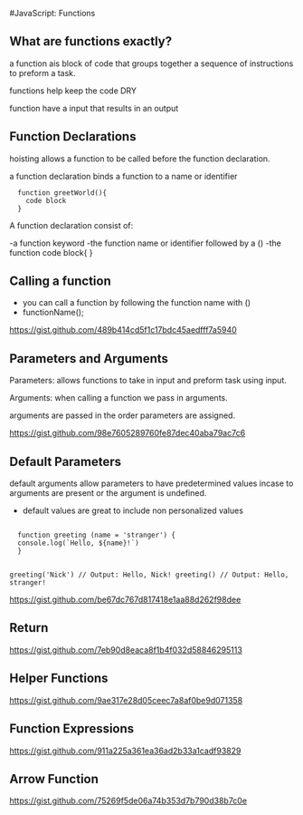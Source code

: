 #JavaScript: Functions

## What are functions exactly?

a function ais block of code that groups together a sequence of instructions to preform a task.

functions help keep the code DRY

function have a input that results in an output

## Function Declarations

hoisting allows a function to be called before the function declaration.

a function declaration binds a function to a name or identifier

```
  function greetWorld(){
    code block
  }
```

A function declaration consist of:

-a function keyword
-the function name or identifier followed by a ()
-the function code block{ }

## Calling a function

- you can call a function by following the function name with ()
- functionName();

https://gist.github.com/489b414cd5f1c17bdc45aedfff7a5940

## Parameters and Arguments

Parameters: allows functions to take in input and preform task using input.

Arguments: when calling a function we pass in arguments.

arguments are passed in the order parameters are assigned.

https://gist.github.com/98e7605289760fe87dec40aba79ac7c6

## Default Parameters

default arguments allow parameters to have predetermined values incase to arguments are present or the argument is undefined.

- default values are great to include non personalized values

<code>
  function greeting (name = 'stranger') {
  console.log(`Hello, ${name}!`)
  }
 
  greeting('Nick') // Output: Hello, Nick!
  greeting() // Output: Hello, stranger!
</code>

https://gist.github.com/be67dc767d817418e1aa88d262f98dee

## Return

https://gist.github.com/7eb90d8eaca8f1b4f032d58846295113

## Helper Functions

https://gist.github.com/9ae317e28d05ceec7a8af0be9d071358

## Function Expressions

https://gist.github.com/911a225a361ea36ad2b33a1cadf93829

## Arrow Function

https://gist.github.com/75269f5de06a74b353d7b790d38b7c0e
